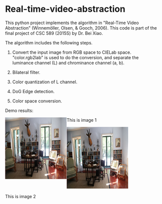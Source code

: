 # Real-time-video-abstraction
This python project implements the algorithm in "Real-Time Video Abstraction" (Winnemöller, Olsen, & Gooch, 2006).
This code is part of the final project of CSC 589 (2015S) by Dr. Bei Xiao.


The algorithm includes the following steps.
1) Convert the input image from RGB space to CIELab space.
    "color.rgb2lab" is used to do the conversion, and separate the luminance channel (L) and chrominance channel (a, b).

2) Bilateral filter.
3) Color quantization of L channel.
4) DoG Edge detection.
5) Color space conversion.


Demo results:
<div class="image12">
    <img src="https://github.com/BumbleBee0819/Real-time-video-abstraction/blob/master/results/TestImage1.jpg" height="200" width="200" style="float:left">
    <p>This is image 1</p>
    <img src="https://github.com/BumbleBee0819/Real-time-video-abstraction/blob/master/results/TestImage1.jpg"/ height="200" width="200">
    <p>This is image 2</p>
</div>
